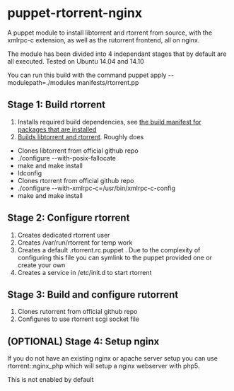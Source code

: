 puppet-rtorrent-nginx
=====================

A puppet module to install libtorrent and rtorrent from source, with the xmlrpc-c extension, as well as the rutorrent frontend, all on nginx.

The module has been divided into 4 independant stages that by default are all executed. Tested on Ubuntu 14.04 and 14.10

You can run this build with the command puppet apply --modulepath=./modules manifests/rtorrent.pp

## Stage 1: Build rtorrent

1. Installs required build dependencies, see [the build manifest for packages that are installed](manifests/rtorrent_build.pp)
2. [Builds libtorrent and rtorrent](files/rtorrent-build.sh). Roughly does
 * Clones libtorrent from official github repo
 * ./configure --with-posix-fallocate
 * make and make install
 * ldconfig
 * Clones rtorrent from official github repo
 * ./configure --with-xmlrpc-c=/usr/bin/xmlrpc-c-config
 * make and make install

## Stage 2: Configure rtorrent

1. Creates dedicated rtorrent user
2. Creates /var/run/rtorrent for temp work
3. Creates a default .rtorrent.rc.puppet . Due to the complexity of configuring this file you can symlink to the puppet provided one or create your own
4. Creates a service in /etc/init.d to start rtorrent

## Stage 3: Build and configure rutorrent

1. Clones rutorrent from official github repo
2. Configures to use rtorrent scgi socket file

## (OPTIONAL) Stage 4: Setup nginx

If you do not have an existing nginx or apache server setup you can use rtorrent::nginx_php which will setup a nginx webserver with php5.

This is not enabled by default
